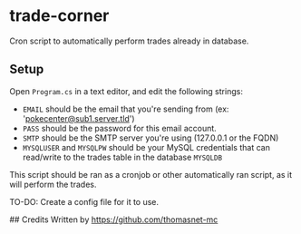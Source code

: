 # trade-corner

Cron script to automatically perform trades already in database.

## Setup

Open `Program.cs` in a text editor, and edit the following strings:
- `EMAIL` should be the email that you're sending from (ex: 'pokecenter@sub1.server.tld')
- `PASS` should be the password for this email account.
- `SMTP` should be the SMTP server you're using (127.0.0.1 or the FQDN)
- `MYSQLUSER` and `MYSQLPW` should be your MySQL credentials that can read/write to the trades table in the database `MYSQLDB`

This script should be ran as a cronjob or other automatically ran script, as it will perform the trades.

TO-DO: Create a config file for it to use.

## Credits
Written by https://github.com/thomasnet-mc

